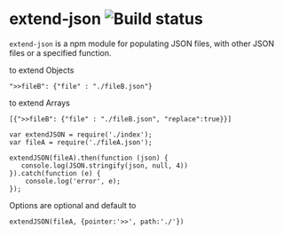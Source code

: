 extend-json ![Build status](https://travis-ci.org/wmonk/extend-json.svg?branch=master)
===========

`extend-json` is a npm module for populating JSON files, with other JSON files or a specified function.<br/>

to extend Objects
```
">>fileB": {"file" : "./fileB.json"}
```
to extend Arrays
```
[{">>fileB": {"file" : "./fileB.json", "replace":true}}]
```

```
var extendJSON = require('./index');
var fileA = require('./fileA.json');

extendJSON(fileA).then(function (json) {
   console.log(JSON.stringify(json, null, 4))
}).catch(function (e) {
    console.log('error', e);
});
```

Options are optional and default to
```
extendJSON(fileA, {pointer:'>>', path:'./'})
```

